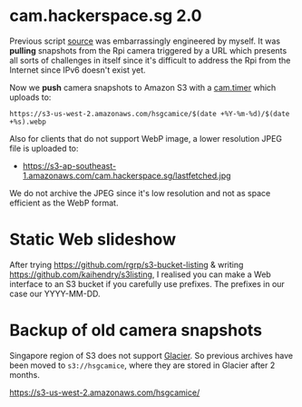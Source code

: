 # cam.hackerspace.sg 2.0

Previous script
[source](https://github.com/kaihendry/Praze/tree/cam.hackerspace.sg) was embarrassingly
engineered by myself. It was **pulling** snapshots from the Rpi camera
triggered by a URL which presents all sorts of challenges in itself since it's
difficult to address the Rpi from the Internet since IPv6 doesn't exist yet.

Now we **push** camera snapshots to Amazon S3 with a [cam.timer](cam/cam.timer) which
uploads to:

	https://s3-us-west-2.amazonaws.com/hsgcamice/$(date +%Y-%m-%d)/$(date +%s).webp

Also for clients that do not support WebP image, a lower resolution JPEG file is uploaded to:

* <https://s3-ap-southeast-1.amazonaws.com/cam.hackerspace.sg/lastfetched.jpg>

We do not archive the JPEG since it's low resolution and not as space efficient
as the WebP format.

# Static Web slideshow

After trying <https://github.com/rgrp/s3-bucket-listing> & writing
<https://github.com/kaihendry/s3listing>, I realised you can make a Web
interface to an S3 bucket if you carefully use prefixes. The prefixes in our
case our YYYY-MM-DD.

# Backup of old camera snapshots

Singapore region of S3 does not support
[Glacier](https://aws.amazon.com/glacier/). So previous archives have been
moved to `s3://hsgcamice`, where they are stored in Glacier after 2 months.

<https://s3-us-west-2.amazonaws.com/hsgcamice/>
